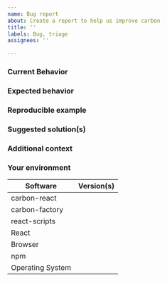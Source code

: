 ```yaml
---
name: Bug report
about: Create a report to help us improve carbon
title: ''
labels: Bug, triage
assignees: ''

---
```


### Current Behavior
<!-- If applicable, add screenshots to help explain your problem. You can paste these directly into GitHub. -->

### Expected behavior
<!-- A clear and concise description of what you expected to happen. -->

### Reproducible example
<!-- Please fork this CodeSandbox (https://codesandbox.io/s/carbon-quickstart-xi5jc) and include any required steps to reproduce -->

### Suggested solution(s)
<!-- How could we solve this bug? What changes would need to make to carbon? -->

### Additional context
<!-- Add any other context about the problem here.  -->

### Your environment
<!-- PLEASE FILL THIS OUT -->
| Software         | Version(s) |
| ---------------- | ---------- |
| carbon-react     |
| carbon-factory   |
| react-scripts    | 
| React            |
| Browser          |
| npm              |
| Operating System |
